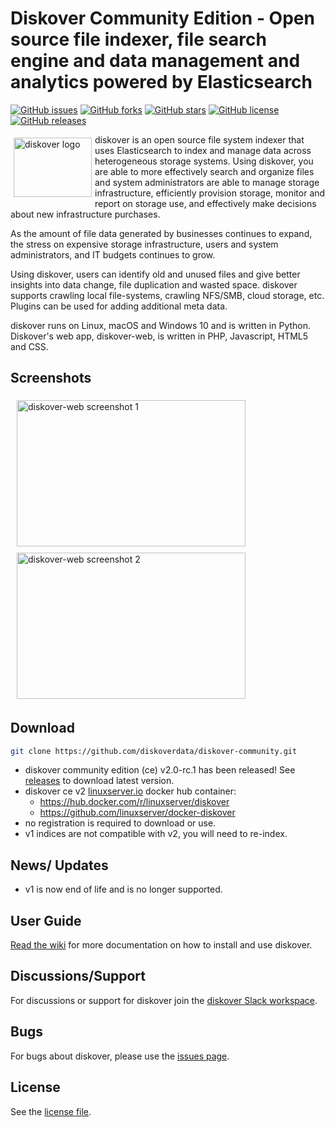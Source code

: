 # Diskover Community Edition - Open source file indexer, file search engine and data management and analytics powered by Elasticsearch

[![GitHub issues](https://img.shields.io/github/issues/diskoverdata/diskover-community)](https://github.com/diskoverdata/diskover-community/issues)
[![GitHub forks](https://img.shields.io/github/forks/diskoverdata/diskover-community)](https://github.com/diskoverdata/diskover-community/network)
[![GitHub stars](https://img.shields.io/github/stars/diskoverdata/diskover-community)](https://github.com/diskoverdata/diskover-community/stargazers)
[![GitHub license](https://img.shields.io/github/license/diskoverdata/diskover-community)](https://github.com/diskoverdata/diskover-community/blob/master/LICENSE)
[![GitHub releases](https://img.shields.io/github/release/diskoverdata/diskover-community)](https://github.com/diskoverdata/diskover-community/releases)

<img align="left" width="125" height="95" src="http://www.diskoverdata.com/wp-content/uploads/2019/09/diskover.png" hspace="5" vspace="5" alt="diskover logo">

diskover is an open source file system indexer that uses Elasticsearch to index and manage data across heterogeneous storage systems. Using diskover, you are able to more effectively search and organize files and system administrators are able to manage storage infrastructure, efficiently provision storage, monitor and report on storage use, and effectively make decisions about new infrastructure purchases.

As the amount of file data generated by businesses continues to expand, the stress on expensive storage infrastructure, users and system administrators, and IT budgets continues to grow.

Using diskover, users can identify old and unused files and give better insights into data change, file duplication and wasted space. diskover supports crawling local file-systems, crawling NFS/SMB, cloud storage, etc. Plugins can be used for adding additional meta data.

diskover runs on Linux, macOS and Windows 10 and is written in Python. Diskover's web app, diskover-web, is written in PHP, Javascript, HTML5 and CSS.

## Screenshots
<p align="left">
<img width="366" height="234" src="http://www.diskoverdata.com/wp-content/uploads/2021/10/diskover_v2_ce_screenshot1.png" hspace="10" vspace="5" alt="diskover-web screenshot 1">
<img width="366" height="234" src="http://www.diskoverdata.com/wp-content/uploads/2021/10/diskover_v2_ce_screenshot2.png" hspace="10" vspace="5" alt="diskover-web screenshot 2">
</p>

## Download
```sh
git clone https://github.com/diskoverdata/diskover-community.git
```
- diskover community edition (ce) v2.0-rc.1 has been released! See [releases](https://github.com/diskoverdata/diskover-community/releases) to download latest version. 
- diskover ce v2 [linuxserver.io](https://linuxserver.io) docker hub container:
    - https://hub.docker.com/r/linuxserver/diskover
    - https://github.com/linuxserver/docker-diskover
- no registration is required to download or use.
- v1 indices are not compatible with v2, you will need to re-index.

## News/ Updates
- v1 is now end of life and is no longer supported.

## User Guide

[Read the wiki](https://github.com/diskoverdata/diskover-community/wiki) for more documentation on how to install and use diskover.

## Discussions/Support

For discussions or support for diskover join the [diskover Slack workspace](https://join.slack.com/t/diskoverworkspace/shared_invite/enQtNzQ0NjE1Njk5MjIyLWI4NWQ0MjFhYzQyMTRhMzk4NTQ3YjBlYjJiMDk1YWUzMTZmZjI1MTdhYTA3NzAzNTU0MDc5NDA2ZDI4OWRiMjM).

## Bugs

For bugs about diskover, please use the [issues page](https://github.com/diskoverdata/diskover-community/issues).

## License

See the [license file](https://github.com/diskoverdata/diskover-community/blob/master/LICENSE).

